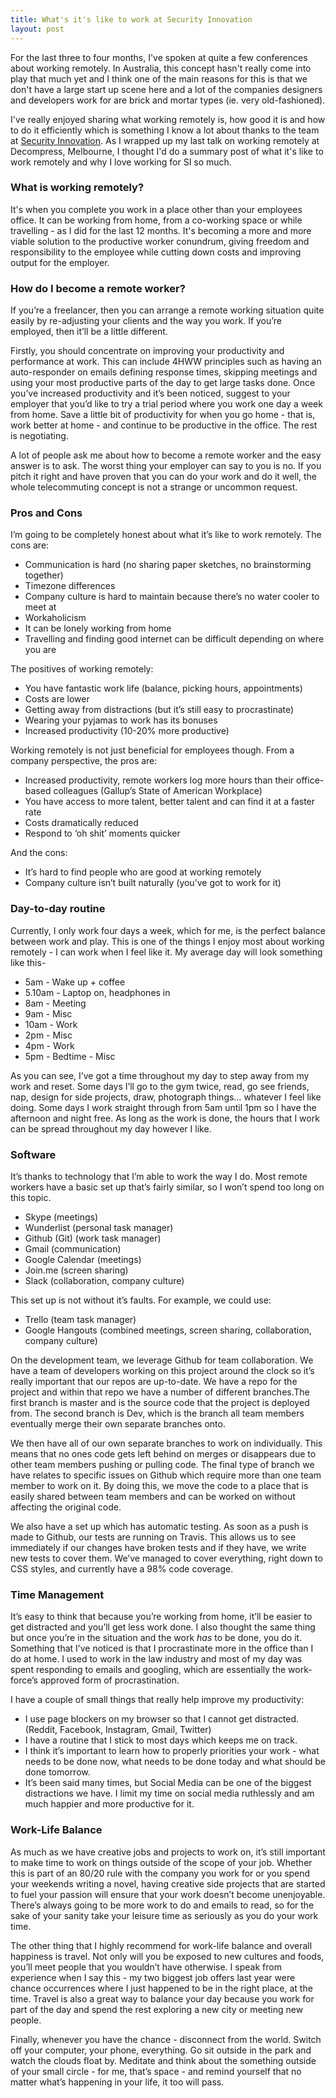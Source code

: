 ```yaml
---
title: What's it's like to work at Security Innovation
layout: post
---
```


For the last three to four months, I've spoken at quite a few conferences about working remotely. In Australia, this concept hasn't really come into play that much yet and I think one of the main reasons for this is that we don't have a large start up scene here and a lot of the companies designers and developers work for are brick and mortar types (ie. very old-fashioned).

I've really enjoyed sharing what working remotely is, how good it is and how to do it efficiently which is something I know a lot about thanks to the team at [Security Innovation](http://www.securityinnovation.com). As I wrapped up my last talk on working remotely at Decompress, Melbourne, I thought I'd do a summary post of what it's like to work remotely and why I love working for SI so much.

### What is working remotely?

It's when you complete you work in a place other than your employees office. It can be working from home, from a co-working space or while travelling - as I did for the last 12 months. It's becoming a more and more viable solution to the productive worker conundrum, giving freedom and responsibility to the employee while cutting down costs and improving output for the employer.

### How do I become a remote worker?

If you’re a freelancer, then you can arrange a remote working situation quite easily by re-adjusting your clients and the way you work. If you’re employed, then it’ll be a little different.

Firstly, you should concentrate on improving your productivity and performance at work. This can include 4HWW principles such as having an auto-responder on emails defining response times, skipping meetings and using your most productive parts of the day to get large tasks done. Once you’ve increased productivity and it’s been noticed, suggest to your employer that you’d like to try a trial period where you work one day a week from home. Save a little bit of productivity for when you go home - that is, work better at home - and continue to be productive in the office. The rest is negotiating.

A lot of people ask me about how to become a remote worker and the easy answer is to ask. The worst thing your employer can say to you is no. If you pitch it right and have proven that you can do your work and do it well, the whole telecommuting concept is not a strange or uncommon request.

### Pros and Cons

I’m going to be completely honest about what it’s like to work remotely. The cons are:

* Communication is hard (no sharing paper sketches, no brainstorming together)
* Timezone differences
* Company culture is hard to maintain because there’s no water cooler to meet at
* Workaholicism
* It can be lonely working from home
* Travelling and finding good internet can be difficult depending on where you are

The positives of working remotely:

* You have fantastic work life (balance, picking hours, appointments)
* Costs are lower
* Getting away from distractions (but it’s still easy to procrastinate)
* Wearing your pyjamas to work has its bonuses
* Increased productivity (10-20% more productive)

Working remotely is not just beneficial for employees though. From a company perspective, the pros are:

* Increased productivity, remote workers log more hours than their office-based colleagues (Gallup’s State of American Workplace)
* You have access to more talent, better talent and can find it at a faster rate
* Costs dramatically reduced
* Respond to ‘oh shit’ moments quicker

And the cons:

* It’s hard to find people who are good at working remotely
* Company culture isn’t built naturally (you’ve got to work for it)

### Day-to-day routine

Currently, I only work four days a week, which for me, is the perfect balance between work and play. This is one of the things I enjoy most about working remotely - I can work when I feel like it. My average day will look something like this-

* 5am - Wake up + coffee
* 5.10am - Laptop on, headphones in
* 8am - Meeting
* 9am - Misc
* 10am - Work
* 2pm - Misc
* 4pm - Work
* 5pm - Bedtime - Misc

As you can see, I’ve got a time throughout my day to step away from my work and reset.  Some days I’ll go to the gym twice, read, go see friends, nap, design for side projects, draw, photograph things… whatever I feel like doing.  Some days I work straight through from 5am until 1pm so I have the afternoon and night free.  As long as the work is done, the hours that I work can be spread throughout my day however I like.

### Software

It’s thanks to technology that I’m able to work the way I do. Most remote workers have a basic set up that’s fairly similar, so I won’t spend too long on this topic.

* Skype (meetings)
* Wunderlist (personal task manager)
* Github (Git) (work task manager)
* Gmail (communication)
* Google Calendar (meetings)
* Join.me (screen sharing)
* Slack (collaboration, company culture)

This set up is not without it’s faults. For example, we could use:

* Trello (team task manager)
* Google Hangouts (combined meetings, screen sharing, collaboration, company culture)

On the development team, we leverage Github for team collaboration. We have a team of developers working on this project around the clock so it’s really important that our repos are up-to-date.  We have a repo for the project and within that repo we have a number of different branches.The first branch is master and is the source code that the project is deployed from. The second branch is Dev, which is the branch all team members eventually merge their own separate branches onto.

We then have all of our own separate branches to work on individually. This means that no ones code gets left behind on merges or disappears due to other team members pushing or pulling code. The final type of branch we have relates to specific issues on Github which require more than one team member to work on it. By doing this, we move the code to a place that is easily shared between team members and can be worked on without affecting the original code.

We also have a set up which has automatic testing. As soon as a push is made to Github, our tests are running on Travis. This allows us to see immediately if our changes have broken tests and if they have, we write new tests to cover them. We’ve managed to cover everything, right down to CSS styles, and currently have a 98% code coverage.

### Time Management

It’s easy to think that because you’re working from home, it’ll be easier to get distracted and you’ll get less work done. I also thought the same thing but once you’re in the situation and the work *has* to be done, you do it. Something that I’ve noticed is that I procrastinate more in the office than I do at home.  I used to work in the law industry and most of my day was spent responding to emails and googling, which are essentially the work-force’s approved form of procrastination.

I have a couple of small things that really help improve my productivity:

* I use page blockers on my browser so that I cannot get distracted. (Reddit, Facebook, Instagram, Gmail, Twitter)
* I have a routine that I stick to most days which keeps me on track.
* I think it’s important to learn how to properly priorities your work - what needs to be done now, what needs to be done today and what should be done tomorrow.
* It’s been said many times, but Social Media can be one of the biggest distractions we have. I limit my time on social media ruthlessly and am much happier and more productive for it.

### Work-Life Balance

As much as we have creative jobs and projects to work on, it’s still important to make time to work on things outside of the scope of your job. Whether this is part of an 80/20 rule with the company you work for or you spend your weekends writing a novel, having creative side projects that are started to fuel your passion will ensure that your work doesn’t become unenjoyable. There’s always going to be more work to do and emails to read, so for the sake of your sanity take your leisure time as seriously as you do your work time.

The other thing that I highly recommend for work-life balance and overall happiness is travel. Not only will you be exposed to new cultures and foods, you’ll meet people that you wouldn’t have otherwise. I speak from experience when I say this - my two biggest job offers last year were chance occurrences where I just happened to be in the right place, at the time. Travel is also a great way to balance your day because you work for part of the day and spend the rest exploring a new city or meeting new people.

Finally, whenever you have the chance - disconnect from the world. Switch off your computer, your phone, everything. Go sit outside in the park and watch the clouds float by. Meditate and think about the something outside of your small circle - for me, that’s space - and remind yourself that no matter what’s happening in your life, it too will pass.
